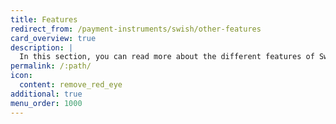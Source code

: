 ```yaml
---
title: Features
redirect_from: /payment-instruments/swish/other-features
card_overview: true
description: |
  In this section, you can read more about the different features of Swish.
permalink: /:path/
icon:
  content: remove_red_eye
additional: true
menu_order: 1000
---
```

